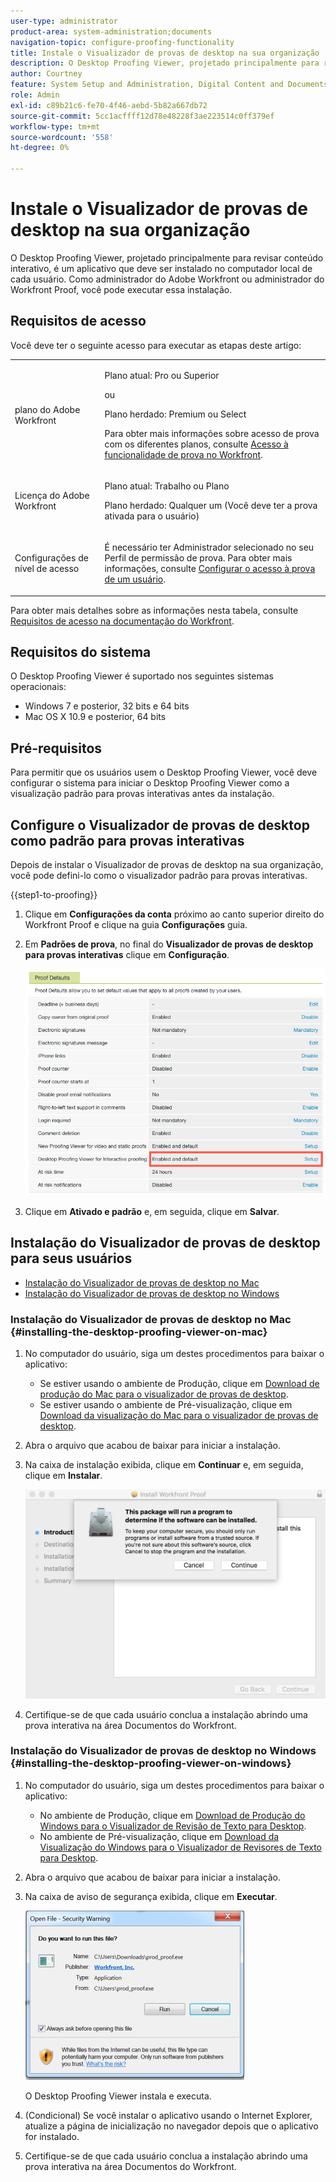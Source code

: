 ```yaml
---
user-type: administrator
product-area: system-administration;documents
navigation-topic: configure-proofing-functionality
title: Instale o Visualizador de provas de desktop na sua organização
description: O Desktop Proofing Viewer, projetado principalmente para revisar conteúdo interativo, é um aplicativo que deve ser instalado no computador local de cada usuário. Como administrador do Adobe Workfront ou administrador do Workfront Proof, você pode executar essa instalação.
author: Courtney
feature: System Setup and Administration, Digital Content and Documents
role: Admin
exl-id: c89b21c6-fe70-4f46-aebd-5b82a667db72
source-git-commit: 5cc1acffff12d78e48228f3ae223514c0ff379ef
workflow-type: tm+mt
source-wordcount: '558'
ht-degree: 0%

---
```


# Instale o Visualizador de provas de desktop na sua organização

<!--Audited: 05/2024-->

O Desktop Proofing Viewer, projetado principalmente para revisar conteúdo interativo, é um aplicativo que deve ser instalado no computador local de cada usuário. Como administrador do Adobe Workfront ou administrador do Workfront Proof, você pode executar essa instalação.

## Requisitos de acesso

Você deve ter o seguinte acesso para executar as etapas deste artigo:

<table style="table-layout:auto">
 <col> 
 <col> 
 <tbody> 
  <tr> 
   <td role="rowheader">plano do Adobe Workfront</td> 
   <td> <p>Plano atual: Pro ou Superior</p> <p>ou</p> <p>Plano herdado: Premium ou Select</p> <p>Para obter mais informações sobre acesso de prova com os diferentes planos, consulte <a href="../../../administration-and-setup/manage-workfront/configure-proofing/access-to-proofing-functionality.md" class="MCXref xref">Acesso à funcionalidade de prova no Workfront</a>.</p> </td> 
  </tr> 
  <tr> 
   <td role="rowheader">Licença do Adobe Workfront</td> 
   <td> <p>Plano atual: Trabalho ou Plano</p> <p>Plano herdado: Qualquer um (Você deve ter a prova ativada para o usuário)</p> </td> 
  </tr> 
  <tr> 
   <td role="rowheader">Configurações de nível de acesso</td> 
   <td> <p>É necessário ter Administrador selecionado no seu Perfil de permissão de prova. Para obter mais informações, consulte <a href="../../../administration-and-setup/manage-workfront/configure-proofing/configure-a-users-proofing-access.md" class="MCXref xref">Configurar o acesso à prova de um usuário</a>.</p> </td> 
  </tr> 
 </tbody> 
</table>

Para obter mais detalhes sobre as informações nesta tabela, consulte [Requisitos de acesso na documentação do Workfront](/help/quicksilver/administration-and-setup/add-users/access-levels-and-object-permissions/access-level-requirements-in-documentation.md).

## Requisitos do sistema

O Desktop Proofing Viewer é suportado nos seguintes sistemas operacionais:

* Windows 7 e posterior, 32 bits e 64 bits
* Mac OS X 10.9 e posterior, 64 bits

## Pré-requisitos

Para permitir que os usuários usem o Desktop Proofing Viewer, você deve configurar o sistema para iniciar o Desktop Proofing Viewer como a visualização padrão para provas interativas antes da instalação.

## Configure o Visualizador de provas de desktop como padrão para provas interativas

Depois de instalar o Visualizador de provas de desktop na sua organização, você pode defini-lo como o visualizador padrão para provas interativas.

{{step1-to-proofing}}

1. Clique em **Configurações da conta** próximo ao canto superior direito do Workfront Proof e clique na guia **Configurações** guia.

1. Em **Padrões de prova**, no final do **Visualizador de provas de desktop para provas interativas** clique em **Configuração**.

   ![Padrões de prova](assets/proof-defaults.png)

1. Clique em **Ativado e padrão** e, em seguida, clique em **Salvar**.

## Instalação do Visualizador de provas de desktop para seus usuários

* [Instalação do Visualizador de provas de desktop no Mac](#installing-the-desktop-proofing-viewer-on-mac)
* [Instalação do Visualizador de provas de desktop no Windows](#installing-the-desktop-proofing-viewer-on-windows)

### Instalação do Visualizador de provas de desktop no Mac {#installing-the-desktop-proofing-viewer-on-mac}

1. No computador do usuário, siga um destes procedimentos para baixar o aplicativo:

   * Se estiver usando o ambiente de Produção, clique em [Download de produção do Mac para o visualizador de provas de desktop](https://assets.proofhq.com/nativeviewer/desktop_viewer/Workfront+Proof-2.1.19.pkg).
   * Se estiver usando o ambiente de Pré-visualização, clique em [Download da visualização do Mac para o visualizador de provas de desktop](https://assets.preview.proofhq.com/nativeviewer/desktop_viewer/Workfront+Proof+Preview-2.1.19.pkg).

1. Abra o arquivo que acabou de baixar para iniciar a instalação.
1. Na caixa de instalação exibida, clique em **Continuar** e, em seguida, clique em **Instalar**.

   ![Caixa de instalação](assets/install-wf-proof-box.png)

1. Certifique-se de que cada usuário conclua a instalação abrindo uma prova interativa na área Documentos do Workfront.

### Instalação do Visualizador de provas de desktop no Windows {#installing-the-desktop-proofing-viewer-on-windows}

1. No computador do usuário, siga um destes procedimentos para baixar o aplicativo:

   * No ambiente de Produção, clique em [Download de Produção do Windows para o Visualizador de Revisão de Texto para Desktop](https://assets.proofhq.com/nativeviewer/desktop_viewer/Workfront+Proof+Setup+2.1.19.exe).
   * No ambiente de Pré-visualização, clique em [Download da Visualização do Windows para o Visualizador de Revisores de Texto para Desktop](https://assets.preview.proofhq.com/nativeviewer/desktop_viewer/Workfront+Proof+Preview+Setup+2.1.19.exe).

1. Abra o arquivo que acabou de baixar para iniciar a instalação.
1. Na caixa de aviso de segurança exibida, clique em **Executar**.

   ![Screen_Shot_2018-05-02_at_10.56.55_AM.png](assets/screen-shot-2018-05-02-at-10.56.55-am-350x271.png)

   O Desktop Proofing Viewer instala e executa.

1. (Condicional) Se você instalar o aplicativo usando o Internet Explorer, atualize a página de inicialização no navegador depois que o aplicativo for instalado.
1. Certifique-se de que cada usuário conclua a instalação abrindo uma prova interativa na área Documentos do Workfront.
